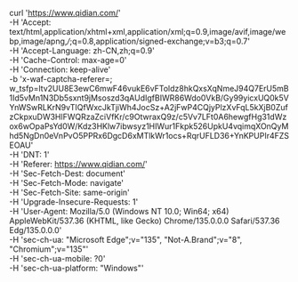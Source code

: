 curl 'https://www.qidian.com/' \
  -H 'Accept: text/html,application/xhtml+xml,application/xml;q=0.9,image/avif,image/webp,image/apng,*/*;q=0.8,application/signed-exchange;v=b3;q=0.7' \
  -H 'Accept-Language: zh-CN,zh;q=0.9' \
  -H 'Cache-Control: max-age=0' \
  -H 'Connection: keep-alive' \
  -b 'x-waf-captcha-referer=; w_tsfp=ltv2UU8E3ewC6mwF46vukE6vFToldz8hkQxsXqNmeJ94Q7ErU5mB1Id5vMn1N3Db5sxnt9jMsoszd3qAUdIgfBIWR86Wdo0VkB/Gy99yicxUQ0k5VYnWSwRLKrN9vTIQfWxcJkTjiWh4JocSz+A2jFwP4CQjyPlzXvFqL5kXjB0ZufzCkpxuDW3HlFWQRzaZciVfKr/c9OtwraxQ9z/c5Vv7LFt0A6hewgfHg31dWzox6wOpaPsYd0W/Kdz3HKlw7ibwsyz1HIWur1Fkpk526UpkU4vqimqXOnQyMhd5NgDn0eVnPvO5PPRx6DgcD6xMTlkWr1ocs+RqrUFLD36+YnKPUPIr4FZSEOAU' \
  -H 'DNT: 1' \
  -H 'Referer: https://www.qidian.com/' \
  -H 'Sec-Fetch-Dest: document' \
  -H 'Sec-Fetch-Mode: navigate' \
  -H 'Sec-Fetch-Site: same-origin' \
  -H 'Upgrade-Insecure-Requests: 1' \
  -H 'User-Agent: Mozilla/5.0 (Windows NT 10.0; Win64; x64) AppleWebKit/537.36 (KHTML, like Gecko) Chrome/135.0.0.0 Safari/537.36 Edg/135.0.0.0' \
  -H 'sec-ch-ua: "Microsoft Edge";v="135", "Not-A.Brand";v="8", "Chromium";v="135"' \
  -H 'sec-ch-ua-mobile: ?0' \
  -H 'sec-ch-ua-platform: "Windows"'